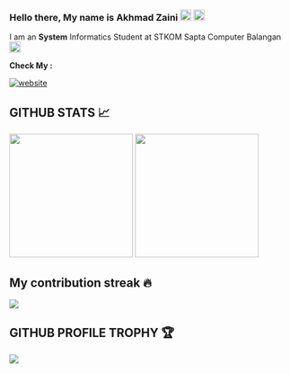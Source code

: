 ### Hello there, My name is Akhmad Zaini <img src="https://media.giphy.com/media/ekeXXN8CG7xEavr6rP/giphy.gif" width="20px"> <img src="https://media.giphy.com/media/VCst7uRnCOx6asgvqj/giphy.gif" width="20px">

I am an **System** Informatics Student at STKOM Sapta Computer Balangan <img src="https://media.giphy.com/media/cAcofT0wwuRnwZ8PGE/giphy.gif" width="20px">

**Check My :**

[![website](https://img.shields.io/badge/CV%20%26%20PORTOFOLIO%20PROJECT-Akhmad%20Jaini-2648ff?style=flat-square&logo=google-chrome)](https://github.com/AZ-Zaini/AZ-Zaini/blob/main/CV%20%26%20PORTOFOLIO%20PROJECT%20-%20AKHMAD%20JAINI.pdf)

## GITHUB STATS 📈

<p>
  <img height="220em" src = "https://github-readme-stats.vercel.app/api?username=az-zaini&show_icons=true&theme=tokyonight&line_height=33&hide_border=true&count_private=true">
  <img height="220em" src = "https://github-readme-stats.vercel.app/api/top-langs/?username=az-zaini&theme=tokyonight&hide_border=true&&count_private=true&include_all_commits=true">
</p>

## My contribution streak 🔥

<p align="left">
    <img src="https://github-readme-streak-stats.herokuapp.com/?user=AZ-Zaini&theme=tokyonight"/>
</p>

## GITHUB PROFILE TROPHY 🏆

<p>
  <img src="https://github-profile-trophy.vercel.app/?username=AZ-Zaini&margin-w=25&margin-h=25&column=7&theme=darkhub" />    
</p>
